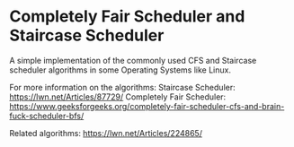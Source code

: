 # Completely Fair Scheduler and Staircase Scheduler

A simple implementation of the commonly used CFS and Staircase scheduler algorithms in some Operating Systems like Linux.

For more information on the algorithms:
Staircase Scheduler: https://lwn.net/Articles/87729/
Completely Fair Scheduler: https://www.geeksforgeeks.org/completely-fair-scheduler-cfs-and-brain-fuck-scheduler-bfs/

Related algorithms:
https://lwn.net/Articles/224865/
